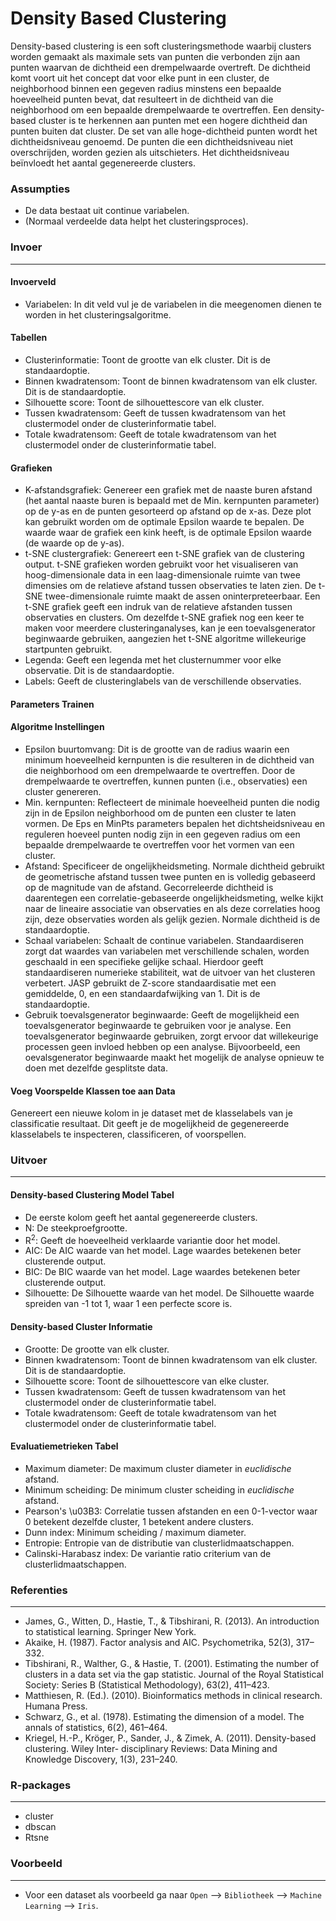 Density Based Clustering
==========================
Density-based clustering is een soft clusteringsmethode waarbij clusters worden gemaakt als maximale sets van punten die verbonden zijn aan punten waarvan de dichtheid een drempelwaarde overtreft. De dichtheid komt voort uit het concept dat voor elke punt in een cluster, de neighborhood binnen een gegeven radius minstens een bepaalde hoeveelheid punten bevat, dat resulteert in de dichtheid van die neighborhood om een bepaalde drempelwaarde te overtreffen. Een density-based cluster is te herkennen aan punten met een hogere dichtheid dan punten buiten dat cluster. De set van alle hoge-dichtheid punten wordt het dichtheidsniveau genoemd. De punten die een dichtheidsniveau niet overschrijden, worden gezien als uitschieters. Het dichtheidsniveau beïnvloedt het aantal gegenereerde clusters. 

### Assumpties
- De data bestaat uit continue variabelen.
- (Normaal verdeelde data helpt het clusteringsproces).

### Invoer 
-------
#### Invoerveld 
- Variabelen: In dit veld vul je de variabelen in die meegenomen dienen te worden in het clusteringsalgoritme. 

#### Tabellen  
- Clusterinformatie: Toont de grootte van elk cluster. Dit is de standaardoptie. 
- Binnen kwadratensom: Toont de binnen kwadratensom van elk cluster. Dit is de standaardoptie.
- Silhouette score: Toont de silhouettescore van elk cluster.
- Tussen kwadratensom: Geeft de tussen kwadratensom van het clustermodel onder de clusterinformatie tabel.
- Totale kwadratensom: Geeft de totale kwadratensom van het clustermodel onder de clusterinformatie tabel.

#### Grafieken
- K-afstandsgrafiek: Genereer een grafiek met de naaste buren afstand (het aantal naaste buren is bepaald met de Min. kernpunten parameter) op de y-as en de punten gesorteerd op afstand op de x-as. Deze plot kan gebruikt worden om de optimale Epsilon waarde te bepalen. De waarde waar de grafiek een kink heeft, is de optimale Epsilon waarde (de waarde op de y-as).
- t-SNE clustergrafiek: Genereert een t-SNE grafiek van de clustering output. t-SNE grafieken worden gebruikt voor het visualiseren van hoog-dimensionale data in een laag-dimensionale ruimte van twee dimensies om de relatieve afstand tussen observaties te laten zien. De t-SNE twee-dimensionale ruimte maakt de assen oninterpreteerbaar. Een t-SNE grafiek geeft een indruk van de relatieve afstanden tussen observaties en clusters. Om dezelfde t-SNE grafiek nog een keer te maken voor meerdere clusteringanalyses, kan je een toevalsgenerator beginwaarde gebruiken, aangezien het t-SNE algoritme willekeurige startpunten gebruikt.
- Legenda: Geeft een legenda met het clusternummer voor elke observatie. Dit is de standaardoptie.
- Labels: Geeft de clusteringlabels van de verschillende observaties.

#### Parameters Trainen 
#### Algoritme Instellingen
- Epsilon buurtomvang: Dit is de grootte van de radius waarin een minimum hoeveelheid kernpunten is die resulteren in de dichtheid van die neighborhood om een drempelwaarde te overtreffen. Door de drempelwaarde te overtreffen, kunnen punten (i.e., observaties) een cluster genereren.
- Min. kernpunten: Reflecteert de minimale hoeveelheid punten die nodig zijn in de Epsilon neighborhood om de punten een cluster te laten vormen. De Eps en MinPts parameters bepalen het dichtsheidsniveau en reguleren hoeveel punten nodig zijn in een gegeven radius om een bepaalde drempelwaarde te overtreffen voor het vormen van een cluster.
- Afstand: Specificeer de ongelijkheidsmeting. Normale dichtheid gebruikt de geometrische afstand tussen twee punten en is volledig gebaseerd op de magnitude van de afstand. Gecorreleerde dichtheid is daarentegen een correlatie-gebaseerde ongelijkheidsmeting, welke kijkt naar de lineaire associatie van observaties en als deze correlaties hoog zijn, deze observaties worden als gelijk gezien. Normale dichtheid is de standaardoptie.
- Schaal variabelen: Schaalt de continue variabelen. Standaardiseren zorgt dat waardes van variabelen met verschillende schalen, worden geschaald in een specifieke gelijke schaal. Hierdoor geeft standaardiseren numerieke stabiliteit, wat de uitvoer van het clusteren verbetert. JASP gebruikt de Z-score standaardisatie met een gemiddelde, 0, en een standaardafwijking van 1. Dit is de standaardoptie.
- Gebruik toevalsgenerator beginwaarde: Geeft de mogelijkheid een toevalsgenerator beginwaarde te gebruiken voor je analyse. Een toevalsgenerator beginwaarde gebruiken, zorgt ervoor dat willekeurige processen geen invloed hebben op een analyse. Bijvoorbeeld, een oevalsgenerator beginwaarde maakt het mogelijk de analyse opnieuw te doen met dezelfde gesplitste data.

#### Voeg Voorspelde Klassen toe aan Data
Genereert een nieuwe kolom in je dataset met de klasselabels van je classificatie resultaat. Dit geeft je de mogelijkheid de gegenereerde klasselabels te inspecteren, classificeren, of voorspellen.

### Uitvoer
-------

#### Density-based Clustering Model Tabel
- De eerste kolom geeft het aantal gegenereerde clusters.
- N: De steekproefgrootte.
- R<sup>2</sup>: Geeft de hoeveelheid verklaarde variantie door het model.
- AIC: De AIC waarde van het model. Lage waardes betekenen beter clusterende output.
- BIC: De BIC waarde van het model. Lage waardes betekenen beter clusterende output.
- Silhouette: De Silhouette waarde van het model. De Silhouette waarde spreiden van -1 tot 1, waar 1 een perfecte score is.

#### Density-based Cluster Informatie
- Grootte: De grootte van elk cluster.
- Binnen kwadratensom: Toont de binnen kwadratensom van elk cluster. Dit is de standaardoptie.
- Silhouette score: Toont de silhouettescore van elke cluster.
- Tussen kwadratensom: Geeft de tussen kwadratensom van het clustermodel onder de clusterinformatie tabel.
- Totale kwadratensom: Geeft de totale kwadratensom van het clustermodel onder de clusterinformatie tabel.

#### Evaluatiemetrieken Tabel
- Maximum diameter: De maximum cluster diameter in *euclidische* afstand.
- Minimum scheiding: De minimum cluster scheiding in *euclidische* afstand.
- Pearson's \u03B3: Correlatie tussen afstanden en een 0-1-vector waar 0 betekent dezelfde cluster, 1 betekent andere clusters. 
- Dunn index: Minimum scheiding / maximum diameter. 
- Entropie: Entropie van de distributie van clusterlidmaatschappen.
- Calinski-Harabasz index: De variantie ratio criterium van de clusterlidmaatschappen.

### Referenties
-------
- James, G., Witten, D., Hastie, T., & Tibshirani, R. (2013). An introduction to statistical learning. Springer New York.
- Akaike, H. (1987). Factor analysis and AIC. Psychometrika, 52(3), 317–332.
- Tibshirani, R., Walther, G., & Hastie, T. (2001). Estimating the number of clusters in a data set via the gap statistic. Journal of the Royal Statistical Society: Series B (Statistical Methodology), 63(2), 411–423.
- Matthiesen, R. (Ed.). (2010). Bioinformatics methods in clinical research. Humana Press.
- Schwarz, G., et al. (1978). Estimating the dimension of a model. The annals of statistics, 6(2), 461–464.
- Kriegel, H.-P., Kröger, P., Sander, J., & Zimek, A. (2011). Density-based clustering. Wiley Inter- disciplinary Reviews: Data Mining and Knowledge Discovery, 1(3), 231–240.

### R-packages 
--- 
- cluster
- dbscan
- Rtsne

### Voorbeeld 
--- 
- Voor een dataset als voorbeeld ga naar `Open` --> `Bibliotheek` --> `Machine Learning` --> `Iris`.  

